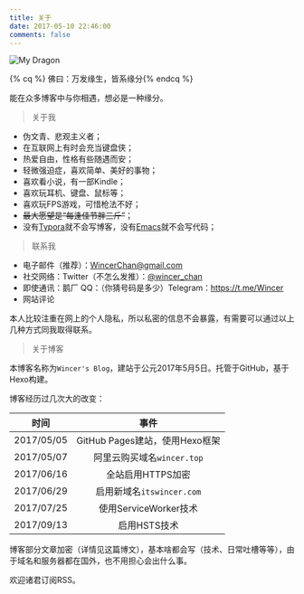 ```yaml
---
title: 关于
date: 2017-05-10 22:46:00
comments: false
---
```


![](https://ws1.sinaimg.cn/large/ba22af52gy1flavmdeyt8j215o0o5e7c.jpg "My Dragon")

{% cq %} 佛曰：万发缘生，皆系缘分{% endcq %}

能在众多博客中与你相遇，想必是一种缘分。

> 关于我

- 伪文青、悲观主义者；
- 在互联网上有时会充当键盘侠；
- 热爱自由，性格有些随遇而安；
- 轻微强迫症，喜欢简单、美好的事物；
- 喜欢看小说，有一部Kindle；
- 喜欢玩耳机、键盘、鼠标等；
- 喜欢玩FPS游戏，可惜枪法不好；
- ~~最大愿望是“每逢佳节胖三斤”~~； 
- 没有[Typora](https://typora.io/)就不会写博客，没有[Emacs](https://www.gnu.org/software/emacs/)就不会写代码；

> 联系我

- 电子邮件（推荐）：[WincerChan@gmail.com](mailto:WincerChan@gmail.com) 
- 社交网络：Twitter（不怎么发推）：[@wincer_chan](https://twitter.com/wincer_chan)
- 即使通讯：鹅厂 QQ：（你猜号码是多少）Telegram：https://t.me/Wincer
- 网站评论

本人比较注重在网上的个人隐私，所以私密的信息不会暴露，有需要可以通过以上几种方式同我取得联系。

> 关于博客

本博客名称为`Wincer's Blog`，建站于公元2017年5月5日。托管于GitHub，基于Hexo构建。

博客经历过几次大的改变：

|     时间     |           事件            |
| :--------: | :---------------------: |
| 2017/05/05 | GitHub Pages建站，使用Hexo框架 |
| 2017/05/07 |   阿里云购买域名`wincer.top`   |
| 2017/06/16 |       全站启用HTTPS加密       |
| 2017/06/29 |  启用新域名`itswincer.com`   |
| 2017/07/25 |    使用ServiceWorker技术    |
| 2017/09/13 |        启用HSTS技术         |

博客部分文章加密（详情见这篇博文），基本啥都会写（技术、日常吐槽等等），由于域名和服务器都在国外，也不用担心会出什么事。

欢迎诸君订阅RSS。